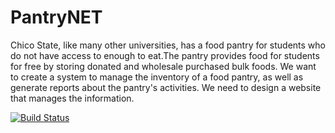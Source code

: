 # PantryNET


Chico State, like many other universities, has a food pantry for students who do not have access to enough to eat.The pantry provides food for students for free by storing donated and wholesale purchased bulk foods.
We want to create a system to manage the inventory of a food pantry, as well as generate reports about the pantry's activities. We need to design a website that manages the information.


[![Build Status](https://travis-ci.com/Dikshap/travis-ci-hello-world-c-sharp.svg?branch=master)](https://travis-ci.com/Dikshap/travis-ci-hello-world-c-sharp.svg?branch=master)
